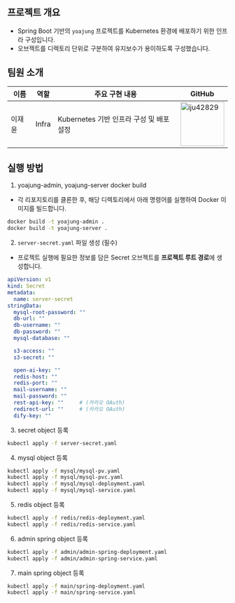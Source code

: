 ## 프로젝트 개요
- Spring Boot 기반의 `yoajung` 프로젝트를 Kubernetes 환경에 배포하기 위한 인프라 구성입니다. 
- 오브젝트를 디렉토리 단위로 구분하여 유지보수가 용이하도록 구성했습니다.

## 팀원 소개
| 이름   | 역할      | 주요 구현 내용                          | GitHub                                             |
|------- |-------------|-----------------------------------|----------------------------------------------------|
| 이재윤 | Infra     | Kubernetes 기반 인프라 구성 및 배포 설정 | <a href="https://github.com/iju42829"><img src="https://avatars.githubusercontent.com/u/116072376?v=4" width="100" height="100" alt="iju42829" /></a>         |

## 실행 방법
1. yoajung-admin, yoajung-server docker build
- 각 리포지토리를 클론한 후, 해당 디렉토리에서 아래 명령어를 실행하여 Docker 이미지를 빌드합니다.
```bash
docker build -t yoajung-admin .
docker build -t yoajung-server .
````

2. `server-secret.yaml` 파일 생성 (필수)

- 프로젝트 실행에 필요한 정보를 담은 Secret 오브젝트를 **프로젝트 루트 경로**에 생성합니다.
```yaml
apiVersion: v1
kind: Secret
metadata:
  name: server-secret
stringData:
  mysql-root-password: ""
  db-url: ""
  db-username: ""
  db-password: ""
  mysql-database: ""

  s3-access: ""
  s3-secret: ""

  open-ai-key: ""
  redis-host: ""
  redis-port: ""
  mail-username: ""
  mail-password: ""
  rest-api-key: ""     # (카카오 OAuth)
  redirect-url: ""     # (카카오 OAuth)
  dify-key: ""
```

3. secret object 등록
```bash
kubectl apply -f server-secret.yaml
```

4. mysql object 등록
```bash
kubectl apply -f mysql/mysql-pv.yaml
kubectl apply -f mysql/mysql-pvc.yaml
kubectl apply -f mysql/mysql-deployment.yaml
kubectl apply -f mysql/mysql-service.yaml
```

5. redis object 등록
```bash
kubectl apply -f redis/redis-deployment.yaml
kubectl apply -f redis/redis-service.yaml
```

6. admin spring object 등록
```bash
kubectl apply -f admin/admin-spring-deployment.yaml
kubectl apply -f admin/admin-spring-service.yaml
```

7. main spring object 등록
```bash
kubectl apply -f main/spring-deployment.yaml
kubectl apply -f main/spring-service.yaml
```
